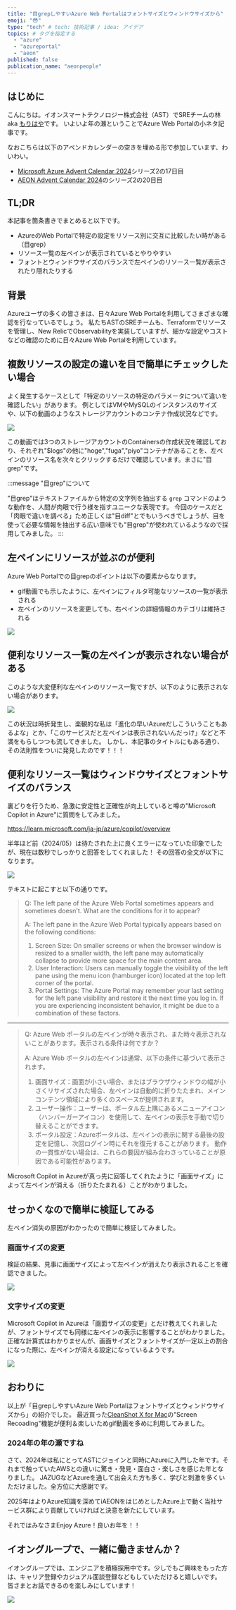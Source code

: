 ```yaml
---
title: "目grepしやすいAzure Web Portalはフォントサイズとウィンドウサイズから"
emoji: "😳"
type: "tech" # tech: 技術記事 / idea: アイデア
topics: # タグを指定する
  - "azure"
  - "azureportal"
  - "aeon"
published: false
publication_name: "aeonpeople"
---
```


## はじめに

こんにちは。イオンスマートテクノロジー株式会社（AST）でSREチームの林 aka [もりはや](https://twitter.com/morihaya55)です。
いよいよ年の瀬ということでAzure Web Portalの小ネタ記事です。

なおこちらは以下のアベンドカレンダーの空きを埋める形で参加しています、わいわい。

- [Microsoft Azure Advent Calendar 2024](https://qiita.com/advent-calendar/2024/azure)シリーズ2の17日目
- [AEON Advent Calendar 2024](https://qiita.com/advent-calendar/2024/aeon)のシリーズ2の20日目

## TL;DR

本記事を箇条書きでまとめると以下です。

- AzureのWeb Portalで特定の設定をリソース別に交互に比較したい時がある（目grep）
- リソース一覧の左ペインが表示されているとやりやすい
- フォントとウィンドウサイズのバランスで左ペインのリソース一覧が表示されたり隠れたりする

## 背景

Azureユーザの多くの皆さまは、日々Azure Web Portalを利用してさまざまな確認を行なっているでしょう。
私たちASTのSREチームも、Terraformでリソースを管理し、New RelicでObservabilityを実装していますが、細かな設定やコストなどの確認のために日々Azure Web Portalを利用しています。

## 複数リソースの設定の違いを目で簡単にチェックしたい場合

よく発生するケースとして「特定のリソースの特定のパラメータについて違いを確認したい」があります。
例としてはVMやMySQLのインスタンスのサイズや、以下の動画のようなストレージアカウントのコンテナ作成状況などです。

![](/images/morihaya-20241227-azure-web-size/2024-12-26-21.14.26.gif)

この動画では3つのストレージアカウントのContainersの作成状況を確認しており、それぞれ"$logs"の他に"hoge","fuga","piyo"コンテナがあることを、左ペインのリソース名を次々とクリックするだけで確認しています。まさに"目grep"です。


:::message
"目grep"について

"目grep"はテキストファイルから特定の文字列を抽出する `grep` コマンドのような動作を、人間が肉眼で行う様を指すユニークな表現です。
今回のケースだと「肉眼で違いを調べる」ため正しくは"目diff"とでもいうべきでしょうが、目を使って必要な情報を抽出する広い意味でも"目grep"が使われているようなので採用してみました。
:::

## 左ペインにリソースが並ぶのが便利

Azure Web Portalでの目grepのポイントは以下の要素からなります。
- gif動画でも示したように、左ペインにフィルタ可能なリソースの一覧が表示される
- 左ペインのリソースを変更しても、右ペインの詳細情報のカテゴリは維持される

![](/images/morihaya-20241227-azure-web-size/2024-12-26-21-27-55.png)


## 便利なリソース一覧の左ペインが表示されない場合がある

このような大変便利な左ペインのリソース一覧ですが、以下のように表示されない場合があります。

![](/images/morihaya-20241227-azure-web-size/2024-12-26-21-35-54.png)

この状況は時折発生し、楽観的な私は「進化の早いAzureだしこういうこともあるよな」とか、「このサービスだと左ペインは表示されないんだっけ」などと不満をもらしつつも流してきました。
しかし、本記事のタイトルにもある通り、その法則性をついに発見したのです！！！

## 便利なリソース一覧はウィンドウサイズとフォントサイズのバランス

裏どりを行うため、急激に安定性と正確性が向上していると噂の"Microsoft Copilot in Azure"に質問をしてみました。

https://learn.microsoft.com/ja-jp/azure/copilot/overview

半年ほど前（2024/05）は待たされた上に良くエラーになっていた印象でしたが、現在は数秒でしっかりと回答をしてくれました！
その回答の全文が以下になります。

![](/images/morihaya-20241227-azure-web-size/2024-12-26-21-45-09.png)

テキストに起こすと以下の通りです。

> Q: The left pane of the Azure Web Portal sometimes appears and sometimes doesn't. What are the conditions for it to appear?
> 
> A: The left pane in the Azure Web Portal typically appears based on the following conditions:
> 1. Screen Size: On smaller screens or when the browser window is resized to a smaller width, the left pane may automatically collapse to provide more space for the main content area.
> 2. User Interaction: Users can manually toggle the visibility of the left pane using the menu icon (hamburger icon) located at the top left corner of the portal.
> 3. Portal Settings: The Azure Portal may remember your last setting for the left pane visibility and restore it the next time you log in.
> If you are experiencing inconsistent behavior, it might be due to a combination of these factors.

---
> Q: Azure Web ポータルの左ペインが時々表示され、また時々表示されないことがあります。表示される条件は何ですか？
> 
> A: Azure Web ポータルの左ペインは通常、以下の条件に基づいて表示されます。
> 1. 画面サイズ：画面が小さい場合、またはブラウザウィンドウの幅が小さくリサイズされた場合、左ペインは自動的に折りたたまれ、メインコンテンツ領域により多くのスペースが提供されます。
> 2. ユーザー操作：ユーザーは、ポータル左上隅にあるメニューアイコン（ハンバーガーアイコン）を使用して、左ペインの表示を手動で切り替えることができます。
> 3. ポータル設定：Azureポータルは、左ペインの表示に関する最後の設定を記憶し、次回ログイン時にそれを復元することがあります。
> 動作の一貫性がない場合は、これらの要因が組み合わさっていることが原因である可能性があります。

Microsoft Copilot in Azureが真っ先に回答してくれたように「画面サイズ」によって左ペインが消える（折りたたまれる）ことがわかりました。

## せっかくなので簡単に検証してみる

左ペイン消失の原因がわかったので簡単に検証してみました。

### 画面サイズの変更

検証の結果、見事に画面サイズによって左ペインが消えたり表示されることを確認できました。

![](/images/morihaya-20241227-azure-web-size/2024-12-26-22.03.28.gif)

### 文字サイズの変更

Microsoft Copilot in Azureは「画面サイズの変更」とだけ教えてくれましたが、フォントサイズでも同様に左ペインの表示に影響することがわかりました。
正確な計算式はわかりませんが、画面サイズとフォントサイズが一定以上の割合になった際に、左ペインが消える設定になっているようです。

![](/images/morihaya-20241227-azure-web-size/2024-12-26-21.55.46.gif)

## おわりに

以上が「目grepしやすいAzure Web Portalはフォントサイズとウィンドウサイズから」の紹介でした。
最近買った[CleanShot X for Mac](https://cleanshot.com/)の"Screen Recoading"機能が便利＆楽しいためgif動画を多めに利用してみました。

### 2024年の年の瀬ですね

さて、2024年は私にとってASTにジョインと同時にAzureに入門した年です。それまで触っていたAWSとの違いに驚き・発見・面白さ・楽しさを感じた年となりました。
JAZUGなどAzureを通して出会えた方も多く、学びと刺激を多くいただけました。全方位に大感謝です。

2025年はよりAzure知識を深めてiAEONをはじめとしたAzure上で動く当社サービス群により貢献していければと決意を新たにしています。

それではみなさまEnjoy Azure！良いお年を！！

## イオングループで、一緒に働きませんか？

イオングループでは、エンジニアを積極採用中です。少しでもご興味をもった方は、キャリア登録やカジュアル面談登録などもしていただけると嬉しいです。
皆さまとお話できるのを楽しみにしています！

[![](https://storage.googleapis.com/techhire-prd-assets/AEON/ATH_engineer_Zenn%E3%83%8F%E3%82%99%E3%83%8A%E3%83%BC.png)](https://engineer-recuruiting.aeon.info/)
